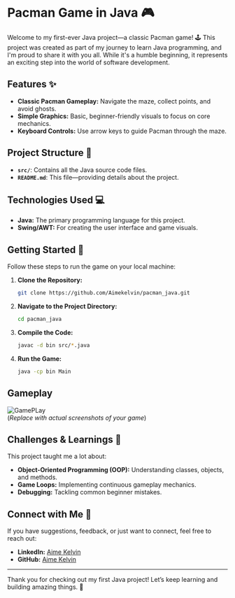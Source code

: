 # Pacman Game in Java 🎮

Welcome to my first-ever Java project—a classic Pacman game! 🕹️ This project was created as part of my journey to learn Java programming, and I'm proud to share it with you all. While it's a humble beginning, it represents an exciting step into the world of software development. 

## Features ✨
- **Classic Pacman Gameplay:** Navigate the maze, collect points, and avoid ghosts.
- **Simple Graphics:** Basic, beginner-friendly visuals to focus on core mechanics.
- **Keyboard Controls:** Use arrow keys to guide Pacman through the maze.

## Project Structure 📂
- **`src/`**: Contains all the Java source code files.
- **`README.md`**: This file—providing details about the project.

## Technologies Used 💻
- **Java:** The primary programming language for this project.
- **Swing/AWT:** For creating the user interface and game visuals.

## Getting Started 🚀

Follow these steps to run the game on your local machine:

1. **Clone the Repository:**
   ```bash
   git clone https://github.com/Aimekelvin/pacman_java.git
   ```

2. **Navigate to the Project Directory:**
   ```bash
   cd pacman_java
   ```

3. **Compile the Code:**
   ```bash
   javac -d bin src/*.java
   ```

4. **Run the Game:**
   ```bash
   java -cp bin Main
   ```

## Gameplay
![GamePLay](https://i.pinimg.com/236x/1b/3f/8e/1b3f8e4f0f9d926aeaaa8b62413139de.jpg)  
(*Replace with actual screenshots of your game*)

## Challenges & Learnings 🧠
This project taught me a lot about:
- **Object-Oriented Programming (OOP):** Understanding classes, objects, and methods.
- **Game Loops:** Implementing continuous gameplay mechanics.
- **Debugging:** Tackling common beginner mistakes.


## Connect with Me 🤝
If you have suggestions, feedback, or just want to connect, feel free to reach out:
- **LinkedIn:** [Aime Kelvin](www.linkedin.com/in/shimwa-kelvin-4b0630297)  
- **GitHub:** [Aime Kelvin](https://github.com/Aimekelvin)

---
Thank you for checking out my first Java project! Let’s keep learning and building amazing things. 🚀
